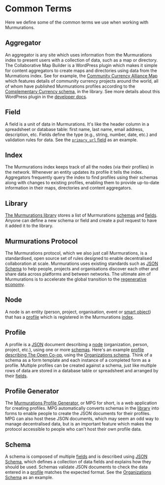# Common Terms

Here we define some of the common terms we use when working with Murmurations.

## Aggregator

An aggregator is any site which uses information from the Murmurations index to present users with a collection of data, such as a map or directory. The Collaborative Map Builder is a WordPress plugin which makes it simple for content aggregators to create maps and directories using data from the Murmations index. See for example, the [Community Currency Alliance Map](https://map.currency.community/) which features details of community currency projects around the world, all of whom have published Murmurations profiles according to the [Complementary Currency schema](https://github.com/MurmurationsNetwork/MurmurationsLibrary/blob/main/schemas/complementary_currencies-v2.0.0.json), in the library. See more details about this WordPress plugin in the [developer docs](/developers/wp-aggregator.html).

## Field

A field is a unit of data in Murmurations. It's like the header column in a spreadsheet or database table: first name, last name, email address, description, etc. Fields define the type (e.g., string, number, date, etc.) and validation rules for data. See the [`primary_url` field](https://github.com/MurmurationsNetwork/MurmurationsLibrary/blob/main/fields/primary_url.json) as an example.

## Index

The Murmurations index keeps track of all the nodes (via their profiles) in the network. Whenever an entity updates its profile it tells the index. Aggregators frequently query the index to find profiles using their schemas along with changes to existing profiles, enabling them to provide up-to-date information in their maps, directories and content aggregators.

## Library

[The Murmurations library](https://github.com/MurmurationsNetwork/MurmurationsLibrary/tree/main) stores a list of Murmurations [schemas](#schema) and [fields](#field). Anyone can define a new schema or field and create a pull request to have it added it to the library.

## Murmurations Protocol

The Murmurations protocol, which we also just call Murmurations, is a standardised, open source set of rules designed to enable decentralised collaboration at scale. Murmurations uses existing standards such as [JSON Schema](https://json-schema.org/) to help people, projects and organisations discover each other and share data across platforms and between networks. The ultimate aim of Murmurations is to accelerate the global transition to the [regenerative economy](https://capitalinstitute.org/8-principles-regenerative-economy/).

## Node

A node is an entity (person, project, organisation, event or [smart object](https://en.wikipedia.org/wiki/Smart_object)) that has a [profile](#profile) which is registered in the Murmurations [index](#index).

## Profile

A profile is a [JSON](https://en.wikipedia.org/wiki/JSON) document describing a [node](#node) (organization, person, project, etc.), using one or more [schemas](#schema). Here's an example [profile describing The Open Co-op](https://www.open.coop/open.json), using the [Organizations schema](https://github.com/MurmurationsNetwork/MurmurationsLibrary/blob/main/schemas/organizations_schema-v1.0.0.json). Think of a schema as a form template and each instance of a completed form as a profile. Multiple profiles can be created against a schema, just like multiple rows of data are stored in a database table or spreadsheet and arranged by their [fields](#field).

## Profile Generator

The [Murmurations Profile Generator](https://test-tools.murmurations.network/profile-generator), or MPG for short, is a web application for creating profiles. MPG automatically converts schemas in the [library](#library) into forms to enable people to create the JSON documents for their profiles. MPG can also host these JSON documents, which may seem an odd way to manage decentralised data, but is an important feature which makes the protocol accessible to people who can't host their own profile data.

## Schema

A schema is composed of multiple [fields](#field) and is described using [JSON Schema](https://json-schema.org/), which defines a collection of data fields and explains how they should be used. Schemas validate JSON documents to check the data entered in a [profile](#profile) matches the expected format. See the [Organizations Schema](https://github.com/MurmurationsNetwork/MurmurationsLibrary/blob/main/schemas/organizations_schema-v1.0.0.json) as an example.

